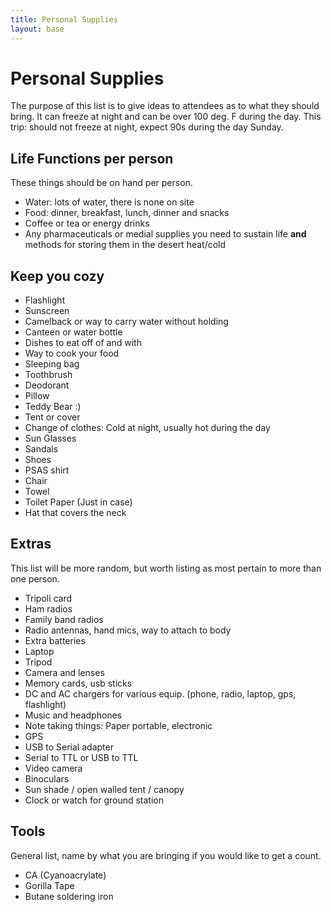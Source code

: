 ```yaml
---
title: Personal Supplies
layout: base
---
```


# Personal Supplies

The purpose of this list is to give ideas to attendees as to what they should bring.
It can freeze at night and can be over 100 deg. F during the day.
This trip: should not freeze at night, expect 90s during the day Sunday.


## Life Functions per person

These things should be on hand per person.

 - Water: lots of water, there is none on site
 - Food: dinner, breakfast, lunch, dinner and snacks
 - Coffee or tea or energy drinks
 - Any pharmaceuticals or medial supplies you need to sustain life **and** methods for storing them in the desert heat/cold


## Keep you cozy

 - Flashlight
 - Sunscreen
 - Camelback or way to carry water without holding
 - Canteen or water bottle
 - Dishes to eat off of and with
 - Way to cook your food
 - Sleeping bag
 - Toothbrush
 - Deodorant
 - Pillow
 - Teddy Bear :)
 - Tent or cover
 - Change of clothes: Cold at night, usually hot during the day
 - Sun Glasses
 - Sandals
 - Shoes
 - PSAS shirt
 - Chair
 - Towel
 - Toilet Paper (Just in case)
 - Hat that covers the neck


## Extras

This list will be more random, but worth listing as most pertain to more than one person.

 - Tripoli card
 - Ham radios
 - Family band radios
 - Radio antennas, hand mics, way to attach to body
 - Extra batteries
 - Laptop
 - Tripod
 - Camera and lenses
 - Memory cards, usb sticks
 - DC and AC chargers for various equip. (phone, radio, laptop, gps, flashlight)
 - Music and headphones
 - Note taking things: Paper portable, electronic
 - GPS
 - USB to Serial adapter
 - Serial to TTL or USB to TTL
 - Video camera
 - Binoculars
 - Sun shade / open walled tent / canopy
 - Clock or watch for ground station
 
## Tools

General list, name by what you are bringing if you would like to get a count.

 - CA (Cyanoacrylate)
 - Gorilla Tape
 - Butane soldering iron

